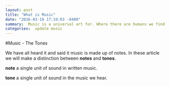 ```yaml
---
layout: post
title: "What is Music"
date: "2016-03-19 17:19:03 -0400"
summary:  Music is a universal art for. Where there are humans we find music. In this series of blog posts we will look at music closely. Try to understand its structure and how what we easily perceive as music has significant underlying structure.   
categories:  update music
---
```


#Music - The Tones

We have all heard it and said it music is made up of notes. In these article we will make a distinction between __notes__ and __tones__.  

__note__ a single unit of sound in written music.

__tone__ a single unit of sound  in the music we hear. 
